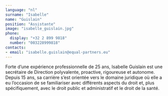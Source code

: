```yaml
---
language: "nl"
surname: "Isabelle"
name: "Guislain"
position: "Assistante"
image: "isabelle_guislain.jpg"
phone:
  display: "+32 2 899 9818"
  number: "003228999818"
contacts:
- email: "isabelle.guislain@equal-partners.eu"
---
```

Forte d’une expérience professionnelle de 25 ans, Isabelle Guislain est une secrétaire de Direction polyvalente, proactive, rigoureuse et autonome. Depuis 15 ans, sa carrière s’est orientée vers le domaine juridique où elle a eu l’occasion de se familiariser avec différents aspects du droit et, plus spécifiquement, avec le droit public et administratif et le droit de la santé.